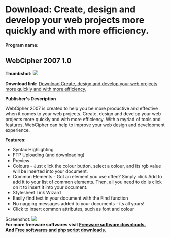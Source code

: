 # Download: Create, design and develop your web projects more quickly and with more efficiency.

**Program name:**

## WebCipher 2007 1.0

  
**Thumbshot:** ![](http://www.freewarefiles.com/screenshot/webcipher2007_md.gif)   
  
**Download link:** [Download Create, design and develop your web projects more quickly and with more efficiency.](http://freesoftwares.boysofts.com/WebCipher_program_24628.html)  
  


**Publisher's Description**  
  


WebCipher 2007 is created to help you be more productive and effective when it comes to your web projects. Create, design and develop your web projects more quickly and with more efficiency. With a myriad of tools and features, WebCipher can help to improve your web design and development experience. 

**Features:**

  * Syntax Highlighting 
  * FTP Uploading (and downloading) 
  * Preview 
  * Colours - Just click the colour button, select a colour, and its rgb value will be inserted into your document. 
  * Common Elements - Got an element you use often? Simply click Add to add it to your list of common elements. Then, all you need to do is click on it to insert it into your document. 
  * Stylesheet Link Wizard 
  * Easily find text in your document with the Find function 
  * No nagging messages added to your documents - its all yours! 
  * Click to insert common attributes, such as font and colour 

  
  
Screenshot: ![](http://www.freewarefiles.com/screenshot/webcipher2007.gif)   
**For more freeware softwares visit [Freeware software downloads.](http://freesoftwares.boysofts.com/)**   
**And [Free softwares and php script downloads.](http://www.boysofts.com/)**
